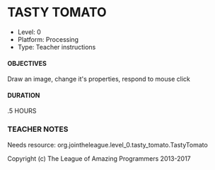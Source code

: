 # TASTY TOMATO
* Level: 0
* Platform: Processing
* Type: Teacher instructions

#### OBJECTIVES
Draw an image, change it's properties, respond to mouse click

#### DURATION
.5 HOURS

### TEACHER NOTES
 
 Needs resource: org.jointheleague.level_0.tasty_tomato.TastyTomato




Copyright (c) The League of Amazing Programmers 2013-2017
